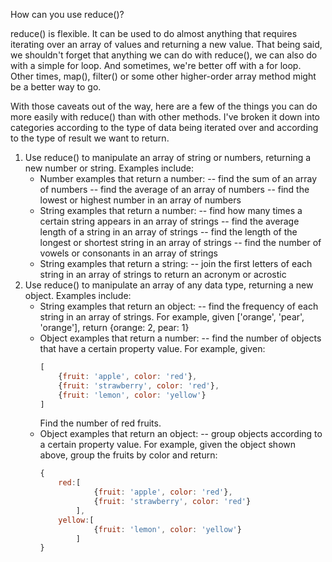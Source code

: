 How can you use reduce()?

reduce() is flexible. It can be used to do almost anything that requires iterating over an array of values and returning a new value. That being said, we shouldn't forget that anything we can do with reduce(), we can also do with a simple for loop. And sometimes, we're better off with a for loop. Other times, map(), filter() or some other higher-order array method might be a better way to go.

With those caveats out of the way, here are a few of the things you can do more easily with reduce() than with other methods. I've broken it down into categories according to the type of data being iterated over and according to the type of result we want to return.

1. Use reduce() to manipulate an array of string or numbers, returning a new number or string. Examples include: 
    - Number examples that return a number:
        -- find the sum of an array of numbers
        -- find the average of an array of numbers
        -- find the lowest or highest number in an array of numbers
    - String examples that return a number:
        -- find how many times a certain string appears in an array of strings
        -- find the average length of a string in an array of strings
        -- find the length of the longest or shortest string in an array of strings
        -- find the number of vowels or consonants in an array of strings
    - String examples that return a string:
        -- join the first letters of each string in an array of strings to return an acronym or acrostic
2. Use reduce() to manipulate an array of any data type, returning a new object. Examples include:
    - String examples that return an object:
        -- find the frequency of each string in an array of strings. For example, given ['orange', 'pear', 'orange'], return {orange: 2, pear: 1}
    - Object examples that return a number: 
        -- find the number of objects that have a certain property value. For example, given:
        ```js 
        [
            {fruit: 'apple', color: 'red'}, 
            {fruit: 'strawberry', color: 'red'}, 
            {fruit: 'lemon', color: 'yellow'}
        ]
        ```
        Find the number of red fruits.
    - Object examples that return an object:
        -- group objects according to a certain property value. For example, given the object shown above, group the fruits by color and return:
        ```js
        { 
            red:[
                    {fruit: 'apple', color: 'red'}, 
                    {fruit: 'strawberry', color: 'red'}
                ], 
            yellow:[
                    {fruit: 'lemon', color: 'yellow'}
                ]
        }   
        ```


